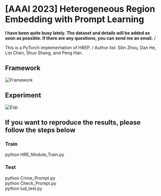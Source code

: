 # [AAAI 2023] Heterogeneous Region Embedding with Prompt Learning
**I have been quite busy lately. The dataset and details will be added as soon as possible. If there are any questions, you can send me an email.** /

This is a PyTorch implementation of HREP. /
Author list: Silin Zhou, Dan He, Lisi Chen, Shuo Shang, and Peng Han.

## Framework
![Framework]([framework.png]#pic_center)

## Experiment
![Exp]([exp.png]#pic_center)

## If you want to reproduce the results, please follow the steps below
### Train
python HRE_Module_Train.py
### Test
python Crime_Prompt.py \
python Check_Prompt.py \
python lud_test.py
